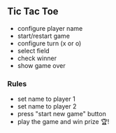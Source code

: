 ## Tic Tac Toe

- configure player name
- start/restart game
- configure turn (x or o)
- select field
- check winner
- show game over

### Rules

- set name to player 1
- set name to player 2
- press "start new game" button
- play the game and win prize 🏆!
